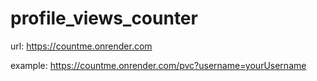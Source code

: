 # profile_views_counter

url: https://countme.onrender.com

example: https://countme.onrender.com/pvc?username=yourUsername
[](https://countme.onrender.com/pvc?username=pvcrepo)
